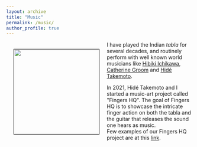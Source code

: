 ```yaml
---
layout: archive
title: "Music"
permalink: /music/
author_profile: true
---
```


<img src="https://deepak-venkateshvaran.github.io/portfolio/images/deepak-groom.png" width="230" style="border:thin solid black;" align="left" hspace="20" vspace="20">

I have played the Indian *tabla* for several decades, and routinely perform with well known world musicians like [Hibiki Ichikawa](https://hibikishamisen.com/), [Catherine Groom](https://www.mus.cam.ac.uk/directory/catherine-groom) and [Hidé Takemoto](https://www.hideguitar.com/). 

In 2021, Hidé Takemoto and I started a music-art project called "Fingers HQ". The goal of Fingers HQ is to showcase the intricate finger action on both the tabla and the guitar that releases the sound one hears as music.  
Few examples of our Fingers HQ project are at this [link](https://www.youtube.com/@FingersHQ).
